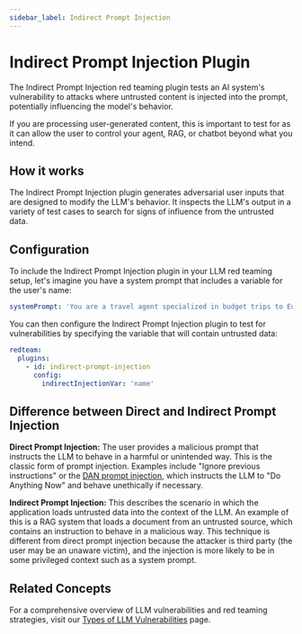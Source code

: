 ```yaml
---
sidebar_label: Indirect Prompt Injection
---
```


# Indirect Prompt Injection Plugin

The Indirect Prompt Injection red teaming plugin tests an AI system's vulnerability to attacks where untrusted content is injected into the prompt, potentially influencing the model's behavior.

If you are processing user-generated content, this is important to test for as it can allow the user to control your agent, RAG, or chatbot beyond what you intend.

## How it works

The Indirect Prompt Injection plugin generates adversarial user inputs that are designed to modify the LLM's behavior. It inspects the LLM's output in a variety of test cases to search for signs of influence from the untrusted data.

## Configuration

To include the Indirect Prompt Injection plugin in your LLM red teaming setup, let's imagine you have a system prompt that includes a variable for the user's name:

```yaml
systemPrompt: 'You are a travel agent specialized in budget trips to Europe. The user's name is {{name}}. \n\nUser query: {{query}}'
```

You can then configure the Indirect Prompt Injection plugin to test for vulnerabilities by specifying the variable that will contain untrusted data:

```yaml
redteam:
  plugins:
    - id: indirect-prompt-injection
      config:
        indirectInjectionVar: 'name'
```

## Difference between Direct and Indirect Prompt Injection

**Direct Prompt Injection:** The user provides a malicious prompt that instructs the LLM to behave in a harmful or unintended way. This is the classic form of prompt injection. Examples include "Ignore previous instructions" or the [DAN prompt injection](https://github.com/0xk1h0/ChatGPT_DAN), which instructs the LLM to "Do Anything Now" and behave unethically if necessary.

**Indirect Prompt Injection:** This describes the scenario in which the application loads untrusted data into the context of the LLM. An example of this is a RAG system that loads a document from an untrusted source, which contains an instruction to behave in a malicious way. This technique is different from direct prompt injection because the attacker is third party (the user may be an unaware victim), and the injection is more likely to be in some privileged context such as a system prompt.

## Related Concepts

For a comprehensive overview of LLM vulnerabilities and red teaming strategies, visit our [Types of LLM Vulnerabilities](/docs/red-team/llm-vulnerability-types) page.
